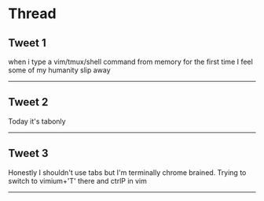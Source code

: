 # Thread

## Tweet 1

when i type a vim/tmux/shell command from memory for the first time I feel some of my humanity slip away

---

## Tweet 2

Today it's tabonly

---

## Tweet 3

Honestly I shouldn't use tabs but I'm terminally chrome brained. Trying to switch to vimium+'T' there and ctrlP in vim

---

